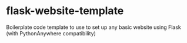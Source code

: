 # flask-website-template
Boilerplate code template to use to set up any basic website using Flask (with PythonAnywhere compatibility)
